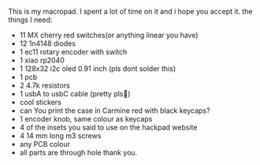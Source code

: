 This is my macropad. I spent a lot of time on it and i hope you accept it.
the things I need:
 - 11 MX cherry red switches(or anything linear you have)
 - 12 1n4148 diodes
 - 1 ec11 rotary encoder with switch
 - 1 xiao rp2040
 - 1 128x32 i2c oled 0.91 inch (pls dont solder this)
 - 1 pcb
 - 2 4.7k resistors 
 - 1 usbA to usbC cable (pretty pls🥺)
 - cool stickers
 - can You print the case in Carmine red with black keycaps?
 - 1 encoder knob, same colour as keycaps
 - 4 of the insets you said to use on the hackpad website
 - 4 14 mm long m3 screws
 - any PCB colour
 - all parts are through hole
thank you.
